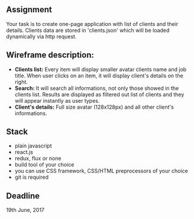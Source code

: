 ## Assignment

Your task is to create one-page application with list of clients and their details. Clients data are stored in 'clients.json' which will be loaded dynamically via http request.

## Wireframe description:
* **Clients list:** Every item will display smaller avatar clients name and job title. When user clicks on an item, it will display client's details on the right.
* **Search:** It will search all informations, not only those showed in the clients list. Results are displayed as filtered out list of clients and they will appear instantly as user types.
* **Client's details:** Full size avatar (128x128px) and all other client's informations.

## Stack

* plain javascript
* react.js
* redux, flux or none
* build tool of your choice
* you can use CSS framework, CSS/HTML preprocessors of your choice
* git is required

## Deadline

19th June, 2017
